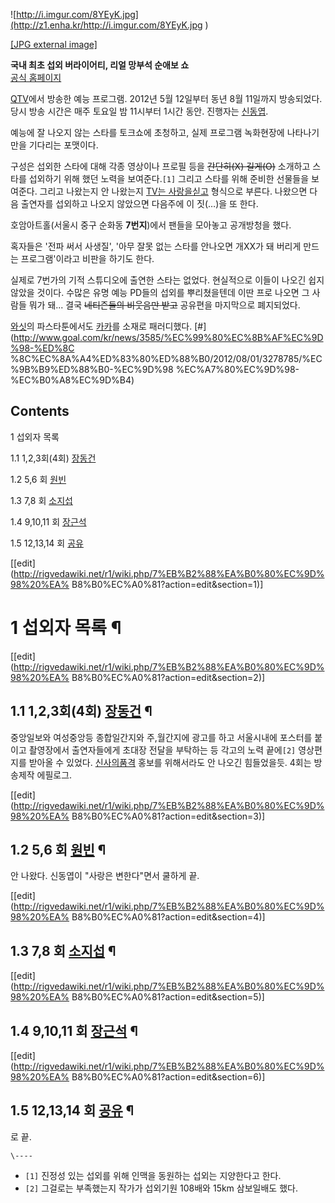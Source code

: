 ![http://i.imgur.com/8YEyK.jpg](http://z1.enha.kr/http://i.imgur.com/8YEyK.jpg
)

[[JPG external image]](http://i.imgur.com/8YEyK.jpg)

  
**국내 최초 섭외 버라이어티, 리얼 망부석 순애보 쇼**  
[공식 홈페이지](http://www.qtv.co.kr/QTVprg/7st/)

[QTV](QTV.md)에서 방송한 예능 프로그램. 2012년 5월 12일부터 동년 8월 11일까지 방송되었다. 당시 방송 시간은 매주
토요일 밤 11시부터 1시간 동안. 진행자는 [신동엽](%EC%8B%A0%EB%8F%99%EC%97%BD.md).

예능에 잘 나오지 않는 스타를 토크쇼에 초청하고, 실제 프로그램 녹화현장에 나타나기만을 기다리는 포맷이다.

구성은 섭외한 스타에 대해 각종 영상이나 프로필 등을 <del>간단히(X) 길게(O)</del> 소개하고 스타를 섭외하기 위해 했던 노력을
보여준다.`[1]` 그리고 스타를 위해 준비한 선물들을 보여준다. 그리고 나왔는지 안 나왔는지 [TV는 사랑을싣고](TV%EB%8A%94%20%EC%82%AC%EB%9E%91%EC%9D%84%20%EC%8B%A3%EA%B3%A0.md) 형식으로
부른다. 나왔으면 다음 출연자를 섭외하고 나오지 않았으면 다음주에 이 짓(…)을 또 한다.

호암아트홀(서울시 중구 순화동 **7번지**)에서 팬들을 모아놓고 공개방청을 했다.

혹자들은 '전파 써서 사생질', '아무 잘못 없는 스타를 안나오면 개XX가 돼 버리게 만드는 프로그램'이라고 비판을 하기도 한다.

실제로 7번가의 기적 스튜디오에 출연한 스타는 없었다. 현실적으로 이들이 나오긴 쉽지 않았을 것이다. 수많은 유명 예능 PD들의 섭외를
뿌리쳤을텐데 이딴 프로 나오면 그 사람들 뭐가 돼... 결국 <del>네티즌들의 비웃음만 받고</del> 공유편을 마지막으로 폐지되었다.

[와싯](%EC%99%80%EC%8B%AF.md)의 파스타툰에서도 [카카](%EC%B9%B4%EC%B9%B4.md)를 소재로
패러디했다. [#](http://www.goal.com/kr/news/3585/%EC%99%80%EC%8B%AF%EC%9D%98-%ED%8C
%8C%EC%8A%A4%ED%83%80%ED%88%B0/2012/08/01/3278785/%EC%9B%B9%ED%88%B0-%EC%9D%98
%EC%A7%80%EC%9D%98-%EC%B0%A8%EC%9D%B4)

## Contents

    

1 섭외자 목록

    

1.1 1,2,3회(4회) [장동건](%EC%9E%A5%EB%8F%99%EA%B1%B4.md)

1.2 5,6 회 [원빈](%EC%9B%90%EB%B9%88.md)

1.3 7,8 회 [소지섭](%EC%86%8C%EC%A7%80%EC%84%AD.md)

1.4 9,10,11 회 [장근석](%EC%9E%A5%EA%B7%BC%EC%84%9D.md)

1.5 12,13,14 회 [공유](%EA%B3%B5%EC%9C%A0.md)

[[edit](http://rigvedawiki.net/r1/wiki.php/7%EB%B2%88%EA%B0%80%EC%9D%98%20%EA%
B8%B0%EC%A0%81?action=edit&section=1)]

# 1 섭외자 목록 ¶

[[edit](http://rigvedawiki.net/r1/wiki.php/7%EB%B2%88%EA%B0%80%EC%9D%98%20%EA%
B8%B0%EC%A0%81?action=edit&section=2)]

## 1.1 1,2,3회(4회) [장동건](%EC%9E%A5%EB%8F%99%EA%B1%B4.md) ¶

중앙일보와 여성중앙등 종합일간지와 주,월간지에 광고를 하고 서울시내에 포스터를 붙이고 촬영장에서 출연자들에게 초대장 전달을 부탁하는 등
각고의 노력 끝에`[2]` 영상편지를 받아올 수 있었다. [신사의품격](%EC%8B%A0%EC%82%AC%EC%9D%98%20%ED%92%88%EA%B2%A9.md) 홍보를 위해서라도 안 나오긴
힘들었을듯. 4회는 방송제작 에필로그.

[[edit](http://rigvedawiki.net/r1/wiki.php/7%EB%B2%88%EA%B0%80%EC%9D%98%20%EA%
B8%B0%EC%A0%81?action=edit&section=3)]

## 1.2 5,6 회 [원빈](%EC%9B%90%EB%B9%88.md) ¶

안 나왔다. 신동엽이 "사랑은 변한다"면서 쿨하게 끝.

[[edit](http://rigvedawiki.net/r1/wiki.php/7%EB%B2%88%EA%B0%80%EC%9D%98%20%EA%
B8%B0%EC%A0%81?action=edit&section=4)]

## 1.3 7,8 회 [소지섭](%EC%86%8C%EC%A7%80%EC%84%AD.md) ¶

[[edit](http://rigvedawiki.net/r1/wiki.php/7%EB%B2%88%EA%B0%80%EC%9D%98%20%EA%
B8%B0%EC%A0%81?action=edit&section=5)]

## 1.4 9,10,11 회 [장근석](%EC%9E%A5%EA%B7%BC%EC%84%9D.md) ¶

[[edit](http://rigvedawiki.net/r1/wiki.php/7%EB%B2%88%EA%B0%80%EC%9D%98%20%EA%
B8%B0%EC%A0%81?action=edit&section=6)]

## 1.5 12,13,14 회 [공유](%EA%B3%B5%EC%9C%A0.md) ¶

로 끝.

`\----`

  * `[1]` 진정성 있는 섭외를 위해 인맥을 동원하는 섭외는 지양한다고 한다.
  * `[2]` 그걸로는 부족했는지 작가가 섭외기원 108배와 15km 삼보일배도 했다.

